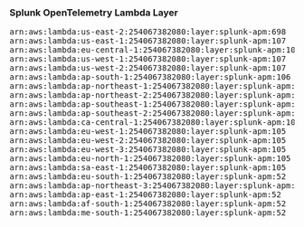 <h3>Splunk OpenTelemetry Lambda Layer</h3>

<pre>
arn:aws:lambda:us-east-2:254067382080:layer:splunk-apm:698
arn:aws:lambda:us-east-1:254067382080:layer:splunk-apm:107
arn:aws:lambda:eu-central-1:254067382080:layer:splunk-apm:107
arn:aws:lambda:us-west-1:254067382080:layer:splunk-apm:107
arn:aws:lambda:us-west-2:254067382080:layer:splunk-apm:107
arn:aws:lambda:ap-south-1:254067382080:layer:splunk-apm:106
arn:aws:lambda:ap-northeast-1:254067382080:layer:splunk-apm:106
arn:aws:lambda:ap-northeast-2:254067382080:layer:splunk-apm:106
arn:aws:lambda:ap-southeast-1:254067382080:layer:splunk-apm:106
arn:aws:lambda:ap-southeast-2:254067382080:layer:splunk-apm:105
arn:aws:lambda:ca-central-1:254067382080:layer:splunk-apm:105
arn:aws:lambda:eu-west-1:254067382080:layer:splunk-apm:105
arn:aws:lambda:eu-west-2:254067382080:layer:splunk-apm:105
arn:aws:lambda:eu-west-3:254067382080:layer:splunk-apm:105
arn:aws:lambda:eu-north-1:254067382080:layer:splunk-apm:105
arn:aws:lambda:sa-east-1:254067382080:layer:splunk-apm:105
arn:aws:lambda:eu-south-1:254067382080:layer:splunk-apm:52
arn:aws:lambda:ap-northeast-3:254067382080:layer:splunk-apm:52
arn:aws:lambda:ap-east-1:254067382080:layer:splunk-apm:52
arn:aws:lambda:af-south-1:254067382080:layer:splunk-apm:52
arn:aws:lambda:me-south-1:254067382080:layer:splunk-apm:52
</pre>
